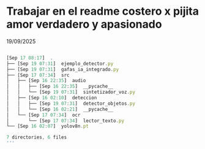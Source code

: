 <H1> 
  Trabajar en el readme 
costero x pijita amor verdadero y apasionado 
</H1>

19/09/2025


```javascript

[Sep 17 08:17]  .
├── [Sep 19 07:31]  ejemplo_detector.py
├── [Sep 19 07:31]  gafas_ia_integrado.py
├── [Sep 17 07:34]  src
│   ├── [Sep 16 22:35]  audio
│   │   ├── [Sep 16 22:35]  __pycache__
│   │   └── [Sep 19 07:31]  sintetizador_voz.py
│   ├── [Sep 16 02:10]  deteccion
│   │   ├── [Sep 19 07:31]  detector_objetos.py
│   │   └── [Sep 16 02:21]  __pycache__
│   └── [Sep 17 07:34]  ocr
│       └── [Sep 17 07:34]  lector_texto.py
└── [Sep 16 02:07]  yolov8n.pt

7 directories, 6 files
'''


